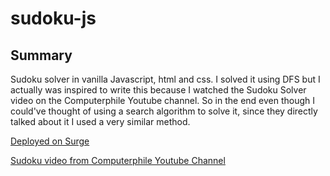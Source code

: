 # sudoku-js

## Summary 

Sudoku solver in vanilla Javascript, html and css. I solved it using DFS but I actually was inspired to write this because I watched the Sudoku Solver video on the Computerphile Youtube channel. So in the end even though I could've thought of using a search algorithm to solve it, since they directly talked about it I used a very similar method.

[Deployed on Surge](https://drewhsu86-sudoku-js.surge.sh)

[Sudoku video from Computerphile Youtube Channel](https://youtu.be/G_UYXzGuqvM)

